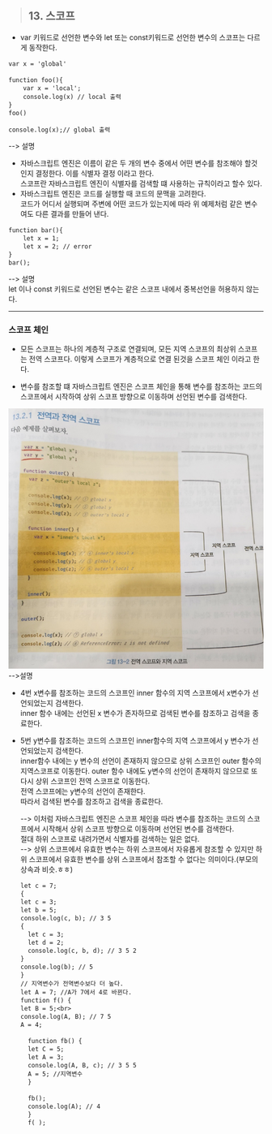 > ## 13. 스코프

- var 키워드로 선언한 변수와 let 또는 const키워드로 선언한 변수의 스코프는 다르게 동작한다.

```
var x = 'global'

function foo(){
    var x = 'local';
    console.log(x) // local 출력
}
foo()

console.log(x);// global 출력
```

--> 설명 <br>

- 자바스크립트 엔진은 이름이 같은 두 개의 변수 중에서 어떤 변수를 참조해야 할것인지 결정한다. 이를 식별자 결정 이라고 한다. <br>
  스코프란 자바스크립트 엔진이 식별자를 검색할 떄 사용하는 규칙이라고 할수 있다.
- 자바스크립트 엔진은 코드를 실행할 때 코드의 문맥을 고려한다.<br> 코드가 어디서 실행되며 주변에 어떤 코드가 있는지에 따라 위 예제처럼 같은 변수여도 다른 결과를 만들어 낸다.

```
function bar(){
    let x = 1;
    let x = 2; // error
}
bar();
```

--> 설명 <br>
let 이나 const 키워드로 선언된 변수는 같은 스코프 내에서
중복선언을 허용하지 않는다.

---

### 스코프 체인<br>

- 모든 스코프는 하나의 계층적 구조로 연결되며, 모든 지역 스코프의 최상위 스코프는 전역 스코프다. 이렇게 스코프가 계층적으로 연결 된것을 스코프 체인 이라고 한다.

- 변수를 참조할 떄 자바스크립트 엔진은 스코프 체인을 통해
  변수를 참조하는 코드의 스코프에서 시작하여 상위 스코프 방향으로 이동하며 선언된 변수를 검색한다.

![alt text](image-8.png)
-->설명 <br>

- 4번 x변수를 참조하는 코드의 스코프인 inner 함수의 지역 스코프에서 x변수가 선언되었는지 검색한다. <br>
  inner 함수 내에는 선언된 x 변수가 존자하므로 검색된 변수를 참조하고 검색을 종료한다. <br>
- 5번 y변수를 참조하는 코드의 스코프인 inner함수의 지역 스코프에서 y 변수가 선언되었는지 검색한다.<br>
  inner함수 내에는 y 변수의 선언이 존재하지 않으므로 상위 스코프인 outer 함수의 지역스코프로 이동한다. outer 함수 내에도 y변수의 선언이 존재하지 않으므로 또 다시 상위 스코프인
  전역 스코프로 이동한다.<br>
  전역 스코프에는 y변수의 선언이 존재한다. <br>따라서 검색된 변수를 참조하고 검색을 종료한다.<br>

  --> 이처럼 자바스크립트 엔진은 스코프 체인을 따라 변수를 참조하는 코드의 스코프에서 시작해서 상위 스코프 방향으로 이동하며 선언된 변수를 검색한다. <br>
  절대 하위 스코프로 내려가면서 식별자를 검색하는 일은 없다.<br>
  --> 상위 스코프에서 유효한 변수는 하위 스코프에서 자유롭게 참조할 수 있지만 하위 스코프에서 유효한 변수를 상위 스코프에서 참조할 수 없다는 의미이다.(부모의상속과 비슷.ㅎㅎ)

  ```
  let c = 7;
  {
  let c = 3;
  let b = 5;
  console.log(c, b); // 3 5
  {
    let c = 3;
    let d = 2;
    console.log(c, b, d); // 3 5 2
  }
  console.log(b); // 5
  }
  // 지역변수가 전역변수보다 더 높다.
  let A = 7; //A가 7에서 4로 바뀐다.
  function f() {
  let B = 5;<br>
  console.log(A, B); // 7 5
  A = 4;

    function fb() {
    let C = 5;
    let A = 3;
    console.log(A, B, c); // 3 5 5
    A = 5; //지역변수
    }

    fb();
    console.log(A); // 4
    }
    f( );
  ```

